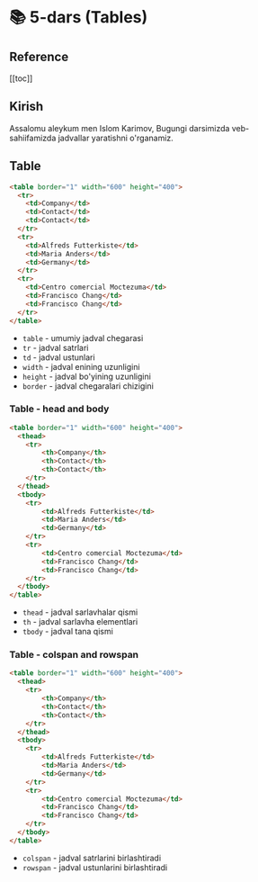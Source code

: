 # 📚 5-dars (Tables)


<h2>Reference</h2>

[[toc]]

## Kirish
Assalomu aleykum men Islom Karimov, Bugungi darsimizda veb-sahiifamizda jadvallar yaratishni o'rganamiz.

## Table

```html
<table border="1" width="600" height="400">
  <tr>
    <td>Company</td>
    <td>Contact</td>
    <td>Contact</td>
  </tr>
  <tr>
    <td>Alfreds Futterkiste</td>
    <td>Maria Anders</td>
    <td>Germany</td>
  </tr>
  <tr>
    <td>Centro comercial Moctezuma</td>
    <td>Francisco Chang</td>
    <td>Francisco Chang</td>
  </tr>
</table>
```
- `table` - umumiy jadval chegarasi
- `tr` - jadval satrlari
- `td` - jadval ustunlari
- `width` - jadval enining uzunligini
- `height` - jadval bo'yining uzunligini 
- `border` - jadval chegaralari chizigini

### Table - head and body

```html
<table border="1" width="600" height="400">
  <thead>
    <tr>
        <th>Company</th>
        <th>Contact</th>
        <th>Contact</th>
    </tr>
  </thead>
  <tbody>
    <tr>
        <td>Alfreds Futterkiste</td>
        <td>Maria Anders</td>
        <td>Germany</td>
    </tr>
    <tr>
        <td>Centro comercial Moctezuma</td>
        <td>Francisco Chang</td>
        <td>Francisco Chang</td>
    </tr>
  </tbody>
</table>
```

- `thead` - jadval sarlavhalar qismi
- `th` - jadval sarlavha elementlari
- `tbody` - jadval tana qismi

### Table - colspan and rowspan

```html
<table border="1" width="600" height="400">
  <thead>
    <tr>
        <th>Company</th>
        <th>Contact</th>
        <th>Contact</th>
    </tr>
  </thead>
  <tbody>
    <tr>
        <td>Alfreds Futterkiste</td>
        <td>Maria Anders</td>
        <td>Germany</td>
    </tr>
    <tr>
        <td>Centro comercial Moctezuma</td>
        <td>Francisco Chang</td>
        <td>Francisco Chang</td>
    </tr>
  </tbody>
</table>
```
- `colspan` - jadval satrlarini birlashtiradi
- `rowspan` - jadval ustunlarini birlashtiradi
